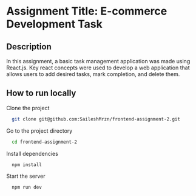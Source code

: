 # Assignment Title: E-commerce Development Task

## Description

In this assignment, a basic task management application was made using React.js. Key react concepts were used to develop a web application that allows users to add desired tasks, mark completion, and delete them.

## How to run locally

Clone the project

```bash
  git clone git@github.com:SaileshMrzn/frontend-assignment-2.git
```

Go to the project directory

```bash
  cd frontend-assignment-2
```

Install dependencies

```bash
  npm install
```

Start the server

```bash
  npm run dev
```
